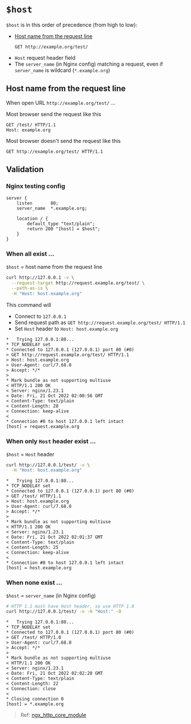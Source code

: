 # `$host`

`$host` is in this order of precedence (from high to low):

- [Host name from the request line](#host-name-from-the-request-line)
  ```
  GET http://example.org/test/
  ```
- `Host` request header field
- The `server_name` (in Nginx config) matching a request, even if `server_name` is wildcard (`*.example.org`)

## Host name from the request line

When open URL `http://example.org/test/` ...

Most browser send the request like this

```
GET /test/ HTTP/1.1
Host: example.org
```

Most browser doesn't send the request like this

```
GET http://example.org/test/ HTTP/1.1
```

## Validation

### Nginx testing config

```nginx
server {
    listen       80;
    server_name  *.example.org;

    location / {
        default_type "text/plain";
        return 200 "[host] = $host";
    }
}
```

### When all exist ...

`$host` = host name from the request line

```bash
curl http://127.0.0.1 -v \
  --request-target http://request.example.org/test/ \
  --path-as-is \
  -H "Host: host.example.org"
```

This command will

- Connect to `127.0.0.1`
- Send request path as `GET http://request.example.org/test/ HTTP/1.1`
- Set `Host` header to `Host: host.example.org`

```
*   Trying 127.0.0.1:80...
* TCP_NODELAY set
* Connected to 127.0.0.1 (127.0.0.1) port 80 (#0)
> GET http://request.example.org/test/ HTTP/1.1
> Host: host.example.org
> User-Agent: curl/7.68.0
> Accept: */*
>
* Mark bundle as not supporting multiuse
< HTTP/1.1 200 OK
< Server: nginx/1.23.1
< Date: Fri, 21 Oct 2022 02:00:56 GMT
< Content-Type: text/plain
< Content-Length: 28
< Connection: keep-alive
<
* Connection #0 to host 127.0.0.1 left intact
[host] = request.example.org
```

### When only `Host` header exist ...

`$host` = `Host` header

```bash
curl http://127.0.0.1/test/ -v \
  -H "Host: host.example.org"
```

```
*   Trying 127.0.0.1:80...
* TCP_NODELAY set
* Connected to 127.0.0.1 (127.0.0.1) port 80 (#0)
> GET /test/ HTTP/1.1
> Host: host.example.org
> User-Agent: curl/7.68.0
> Accept: */*
>
* Mark bundle as not supporting multiuse
< HTTP/1.1 200 OK
< Server: nginx/1.23.1
< Date: Fri, 21 Oct 2022 02:01:37 GMT
< Content-Type: text/plain
< Content-Length: 25
< Connection: keep-alive
<
* Connection #0 to host 127.0.0.1 left intact
[host] = host.example.org
```

### When none exist ...

`$host` = `server_name` (in Nginx config)

```bash
# HTTP 1.1 must have Host header, so use HTTP 1.0
curl http://127.0.0.1/test/ -v -H "Host:" -0
```

```
*   Trying 127.0.0.1:80...
* TCP_NODELAY set
* Connected to 127.0.0.1 (127.0.0.1) port 80 (#0)
> GET /test/ HTTP/1.0
> User-Agent: curl/7.68.0
> Accept: */*
>
* Mark bundle as not supporting multiuse
< HTTP/1.1 200 OK
< Server: nginx/1.23.1
< Date: Fri, 21 Oct 2022 02:02:20 GMT
< Content-Type: text/plain
< Content-Length: 22
< Connection: close
<
* Closing connection 0
[host] = *.example.org
```

> Ref: [ngx_http_core_module](http://nginx.org/en/docs/http/ngx_http_core_module.html#var_host)
